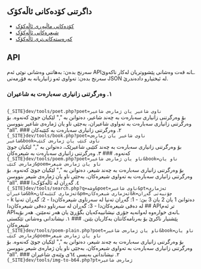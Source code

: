 ## داگرتنی کۆدەکانی ئاڵەکۆک
- <a target='_blank' href='https://github.com/allekok/allekok-website'>کۆدەکانی ماڵپەڕی ئاڵەکۆک</a>
- <a target='_blank' href='https://github.com/allekok/allekok-poems'>شیعرەکانی ئاڵەکۆک</a>
- <a target='_blank' href='https://github.com/allekok/allekok-downloads'>کەرەستەکانی‌تری ئاڵەکۆک</a>
## API
سەرنج بدەن: بەهاتنی وەشانی نوێی ئەم APIـانە قەت وەشانی پێشووتریان لەکار ناکەوێ.  
سەرنج بدەن: تەواوی ئەو زانیاریانە بە فۆرمەتی JSON لە ئیختیارو دادەندرێ.  
### ١. وەرگرتنی زانیاری سەبارەت بە شاعیران
<code>
{_SITE}dev/tools/poet.php?poet=ناوی شاعیر یان ژمارەی شاعیر
</code>
بۆ وەرگرتنی زانیاری سەبارەت بە چەند شاعیر، دەتوانن بە "," لێکیان جوێ کەنەوە.  
بۆ وەرگرتنی زانیاری سەبارەت بە تەواوی شاعیران، بەجێی ناو یان ژمارەی شاعیر بنووسن
"all".
### ٢. وەرگرتنی زانیاری سەبارەت بە کتێبەکان
<code>
{_SITE}dev/tools/book.php?poet=ناوی شاعیر یان ژمارەی
شاعیر&book=ناوی کتێب یان ژمارەی کتێب
</code>
بۆ وەرگرتنی زانیاری سەبارەت بە چەند کتێبی شاعیرێک، دەتوانن بە "," لێکیان جوێ کەنەوە.
### ٣. وەرگرتنی زانیاری سەبارەت بە شیعرەکان
<code>
{_SITE}dev/tools/poem.php?poet=ناو یان ژمارەی شاعیر&book=ناو یان
ژمارەی کتێب&poem=ناو یان ژمارەی شیعر
</code>
بۆ وەرگرتنی زانیاری سەبارەت بە چەند شیعر، دەتوانن بە "," لێکیان جوێ کەنەوە.  
بۆ وەرگرتنی زانیاری سەبارەت بە تەواوی شیعرەکان، بەجێی ناو یان ژمارەی شیعر بنووسن
"all".
### ٤. گەڕان لە ئاڵەکۆک‌دا
<code>
{_SITE}dev/tools/search.php?q=وشە&poet=ناوی شاعیر&pt=ئەژماری
شاعیران&bk=ئەژماری کتێبەکان&pm=ئەژماری شیعرەکان&k=چۆنیەتی گەڕان
</code>
- k دەتوانێ 1 یان 2 یان 3 بێ:
  - 1: گەڕان تەنیا لە سەرناوی شیعرەکان‌دا
  - 2: گەڕان تەنیا لە دەقی شیعرەکان‌دا
  - 3: گەڕان لە سەرناوو دەقی شیعرەکان‌دا
## APIتر
ئەم APIـانەی خوارەوە لەوانەیە جۆری نیشانییەکەیان بگۆڕێ یان هەر نەمێنن. هەر بۆیە
پێشنیار ناکرێ بۆ بەرنامەکانتان بەکاریان بێنن.
### ١. نیشاندانی وەشانی تێکستی شیعرەکان
<code>
{_SITE}dev/tools/poem-plain.php?poet=ناو یان ژمارەی شاعیر&book=ناو یان
ژمارەی کتێب&poem=ناو یان ژمارەی شیعر
</code>
بۆ وەرگرتنی زانیاری سەبارەت بە چەند شیعر، دەتوانن بە "," لێکیان جوێ کەنەوە.  
بۆ وەرگرتنی زانیاری سەبارەت بە تەواوی شیعرەکان، بەجێی ناو یان ژمارەی شیعر بنووسن
"all".
### ٢. نیشاندانی بەیسی ٦٤ی وێنەی شاعیران
<code>
{_SITE}dev/tools/img-to-b64.php?pt=ژمارەی شاعیر
</code>
